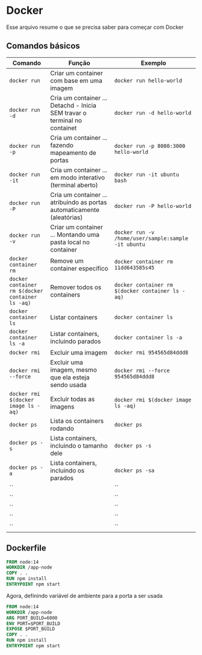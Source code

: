 # Docker

Esse arquivo resume o que se precisa saber para começar com Docker

## Comandos básicos

| Comando | Função | Exemplo |
| --- | --- | --- |
| `docker run` | Criar um container com base em uma imagem | `docker run hello-world` |
| `docker run -d` | Cria um container ... Detachd - Inicia SEM travar o terminal no containet | `docker run -d hello-world` |
| `docker run -p` | Cria um container ... fazendo mapeamento de portas | `docker run -p 8080:3000 hello-world` |
| `docker run -it` | Cria um container ... em modo interativo (terminal aberto) | `docker run -it ubuntu bash` |
| `docker run -P` | Cria um container ... atribuindo as portas automaticamente (aleatórias) | `docker run -P hello-world` |
| `docker run -v` | Criar um container ... Montando uma pasta local no container | `docker run -v /home/user/sample:sample -it ubuntu` |
| `docker container rm` | Remove um container específico | `docker container rm 11dd643585s45` |
| `docker container rm $(docker container ls -aq)` | Remover todos os containers | `docker container rm $(docker container ls -aq)` |
| `docker container ls` | Listar containers | `docker container ls` |
| `docker container ls -a` | Listar containers, incluindo parados | `docker container ls -a` |
| `docker rmi` | Excluir uma imagem | `docker rmi 954565d84ddd8` |
| `docker rmi --force` | Excluir uma imagem, mesmo que ela esteja sendo usada | `docker rmi --force 954565d84ddd8` |
| `docker rmi $(docker image ls -aq)` | Excluir todas as imagens | `docker rmi $(docker image ls -aq)` |
| `docker ps` | Lista os containers rodando | `docker ps` |
| `docker ps -s` | Lista containers, incluindo o tamanho dele | `docker ps -s` |
| `docker ps -a` | Lista containers, incluindo os parados | `docker ps -sa` |
| `` |  | `` |
| `` |  | `` |
| `` |  | `` |
| `` |  | `` |
| `` |  | `` |

## Dockerfile

```Dockerfile
FROM node:14
WORKDIR /app-node
COPY . .
RUN npm install
ENTRYPOINT npm start
```
Agora, definindo variável de ambiente para a porta a ser usada
```Dockerfile
FROM node:14
WORKDIR /app-node
ARG PORT_BUILD=6000
ENV PORT=$PORT_BUILD
EXPOSE $PORT_BUILD
COPY . .
RUN npm install
ENTRYPOINT npm start
```

